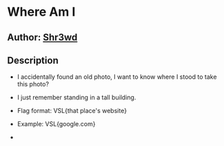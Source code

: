 # Where Am I

## Author: [Shr3wd](https://github.com/shr3wcl)

## Description

- I accidentally found an old photo, I want to know where I stood to take this photo?

- I just remember standing in a tall building.

- Flag format: VSL{that place's website}

- Example: VSL{google.com}
- 